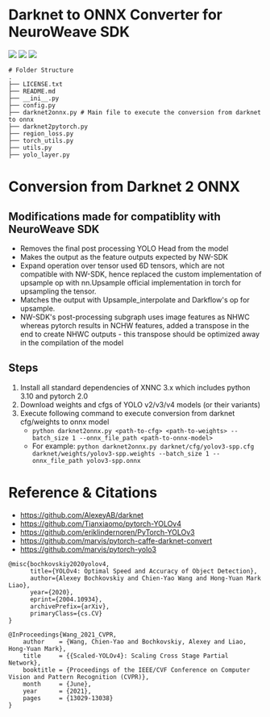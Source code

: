 # Darknet to ONNX Converter for NeuroWeave SDK

![](https://img.shields.io/static/v1?label=python&message=3.9|3.10&color=blue)
![](https://img.shields.io/static/v1?label=pytorch&message=2.0&color=<COLOR>)
[![](https://img.shields.io/static/v1?label=license&message=APACHE2&color=green)](./LICENSE.txt)

```
# Folder Structure
.
├── LICENSE.txt
├── README.md
├── __ini__.py
├── config.py
├── darknet2onnx.py # Main file to execute the conversion from darknet to onnx
├── darknet2pytorch.py
├── region_loss.py
├── torch_utils.py
├── utils.py
├── yolo_layer.py
```

# Conversion from Darknet 2 ONNX
## Modifications made for compatiblity with NeuroWeave SDK
- Removes the final post processing YOLO Head from the model
- Makes the output as the feature outputs expected by NW-SDK
- Expand operation over tensor used 6D tensors, which are not
  compatible with NW-SDK, hence replaced the custom implementation
  of upsample op with nn.Upsample official implementation in torch
  for upsampling the tensor.
- Matches the output with Upsample_interpolate and Darkflow's op
  for upsample.
- NW-SDK's post-processing subgraph uses image features as NHWC
  whereas pytorch results in NCHW features, added a transpose in
  the end to create NHWC outputs - this transpose should be optimized
  away in the compilation of the model

## Steps
1. Install all standard dependencies of XNNC 3.x which includes python 3.10 and pytorch 2.0
2. Download weights and cfgs of YOLO v2/v3/v4 models (or their variants)
3. Execute following command to execute conversion from darknet cfg/weights to onnx model
    - `python darknet2onnx.py <path-to-cfg> <path-to-weights> --batch_size 1 --onnx_file_path <path-to-onnx-model>`
    - For example: `python darknet2onnx.py darknet/cfg/yolov3-spp.cfg darknet/weights/yolov3-spp.weights --batch_size 1 --onnx_file_path yolov3-spp.onnx`


# Reference & Citations
- https://github.com/AlexeyAB/darknet
- https://github.com/Tianxiaomo/pytorch-YOLOv4
- https://github.com/eriklindernoren/PyTorch-YOLOv3
- https://github.com/marvis/pytorch-caffe-darknet-convert
- https://github.com/marvis/pytorch-yolo3

```
@misc{bochkovskiy2020yolov4,
      title={YOLOv4: Optimal Speed and Accuracy of Object Detection}, 
      author={Alexey Bochkovskiy and Chien-Yao Wang and Hong-Yuan Mark Liao},
      year={2020},
      eprint={2004.10934},
      archivePrefix={arXiv},
      primaryClass={cs.CV}
}
```
```
@InProceedings{Wang_2021_CVPR,
    author    = {Wang, Chien-Yao and Bochkovskiy, Alexey and Liao, Hong-Yuan Mark},
    title     = {{Scaled-YOLOv4}: Scaling Cross Stage Partial Network},
    booktitle = {Proceedings of the IEEE/CVF Conference on Computer Vision and Pattern Recognition (CVPR)},
    month     = {June},
    year      = {2021},
    pages     = {13029-13038}
}
```

